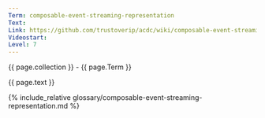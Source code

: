 ```yaml
---
Term: composable-event-streaming-representation
Text: 
Link: https://github.com/trustoverip/acdc/wiki/composable-event-streaming-representation.md
Videostart: 
Level: 7
---
```


{{ page.collection }} - {{ page.Term }}

   {{ page.text }}

{% include_relative glossary/composable-event-streaming-representation.md %}
